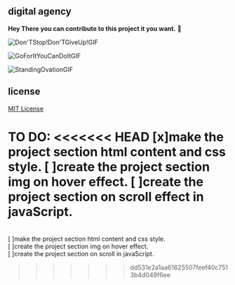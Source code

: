 ## digital agency

<b>Hey There you can contribute to this project it you want.</b> 🫠

![Don'TStop!Don'TGiveUp!GIF](https://github.com/rakib00-dev/digital-agency-web/assets/146561956/a62bb15b-eec4-4dbd-956c-66ad2bdc68b5)

![GoForItYouCanDoItGIF](https://github.com/rakib00-dev/digital-agency-web/assets/146561956/7195be1b-db4d-42f2-ab36-1198b63e52ca)

![StandingOvationGIF](https://github.com/rakib00-dev/digital-agency-web/assets/146561956/9c3dfc2d-220e-4a1d-be7f-2e2e6330d21b)

## license

[MIT License](LICENSE)

TO DO:
<<<<<<< HEAD
[x]make the project section html content and css style.
[ ]create the project section img on hover effect.
[ ]create the project section on scroll effect in javaScript.
=======
</br>
[ ]make the project section html content and css style.</br>
[ ]create the project section img on hover effect.</br>
[ ]create the project section on scroll in javaScript.</br>

> > > > > > > dd531e2a1aa61625507feef40c7513b4d049f6ee

